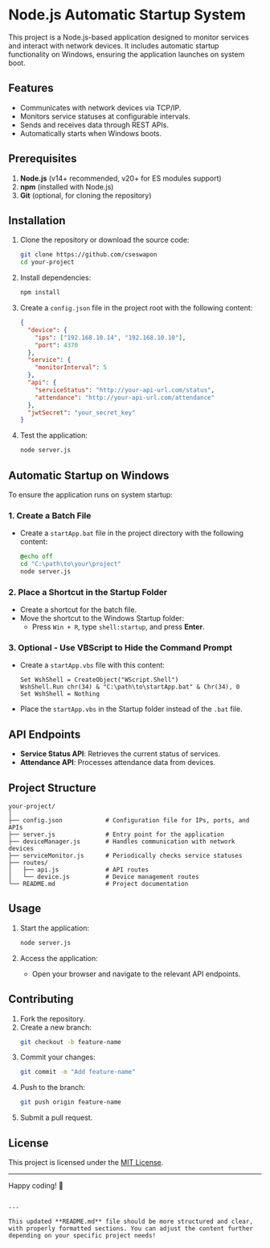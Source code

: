 # Node.js Automatic Startup System

This project is a Node.js-based application designed to monitor services and interact with network devices. It includes automatic startup functionality on Windows, ensuring the application launches on system boot.

## Features

- Communicates with network devices via TCP/IP.
- Monitors service statuses at configurable intervals.
- Sends and receives data through REST APIs.
- Automatically starts when Windows boots.

## Prerequisites

1. **Node.js** (v14+ recommended, v20+ for ES modules support)
2. **npm** (installed with Node.js)
3. **Git** (optional, for cloning the repository)

## Installation

1. Clone the repository or download the source code:
   ```bash
   git clone https://github.com/cseswapon
   cd your-project
   ```

2. Install dependencies:
   ```bash
   npm install
   ```

3. Create a `config.json` file in the project root with the following content:
   ```json
   {
     "device": {
       "ips": ["192.168.10.14", "192.168.10.10"],
       "port": 4370
     },
     "service": {
       "monitorInterval": 5
     },
     "api": {
       "serviceStatus": "http://your-api-url.com/status",
       "attendance": "http://your-api-url.com/attendance"
     },
     "jwtSecret": "your_secret_key"
   }
   ```

4. Test the application:
   ```bash
   node server.js
   ```

## Automatic Startup on Windows

To ensure the application runs on system startup:

### 1. Create a Batch File

- Create a `startApp.bat` file in the project directory with the following content:
  ```bat
  @echo off
  cd "C:\path\to\your\project"
  node server.js
  ```

### 2. Place a Shortcut in the Startup Folder

- Create a shortcut for the batch file.
- Move the shortcut to the Windows Startup folder:
  - Press `Win + R`, type `shell:startup`, and press **Enter**.

### 3. Optional - Use VBScript to Hide the Command Prompt

- Create a `startApp.vbs` file with this content:
  ```vbscript
  Set WshShell = CreateObject("WScript.Shell")
  WshShell.Run chr(34) & "C:\path\to\startApp.bat" & Chr(34), 0
  Set WshShell = Nothing
  ```
- Place the `startApp.vbs` in the Startup folder instead of the `.bat` file.

## API Endpoints

- **Service Status API**: Retrieves the current status of services.
- **Attendance API**: Processes attendance data from devices.

## Project Structure

```plaintext
your-project/
│
├── config.json            # Configuration file for IPs, ports, and APIs
├── server.js              # Entry point for the application
├── deviceManager.js       # Handles communication with network devices
├── serviceMonitor.js      # Periodically checks service statuses
├── routes/
│   ├── api.js             # API routes
│   └── device.js          # Device management routes
└── README.md              # Project documentation
```

## Usage

1. Start the application:
   ```bash
   node server.js
   ```

2. Access the application:
   - Open your browser and navigate to the relevant API endpoints.

## Contributing

1. Fork the repository.
2. Create a new branch:
   ```bash
   git checkout -b feature-name
   ```
3. Commit your changes:
   ```bash
   git commit -m "Add feature-name"
   ```
4. Push to the branch:
   ```bash
   git push origin feature-name
   ```
5. Submit a pull request.

## License

This project is licensed under the [MIT License](LICENSE).

---

Happy coding! 🎉
```

---

This updated **README.md** file should be more structured and clear, with properly formatted sections. You can adjust the content further depending on your specific project needs!